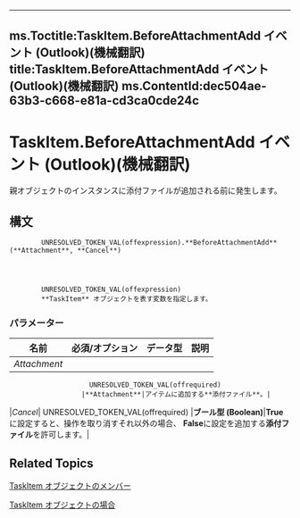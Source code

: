 

---
ms.Toctitle:TaskItem.BeforeAttachmentAdd イベント (Outlook)(機械翻訳)
title:TaskItem.BeforeAttachmentAdd イベント (Outlook)(機械翻訳)
ms.ContentId:dec504ae-63b3-c668-e81a-cd3ca0cde24c
---
# TaskItem.BeforeAttachmentAdd イベント (Outlook)(機械翻訳)




親オブジェクトのインスタンスに添付ファイルが追加される前に発生します。

## 構文

            UNRESOLVED_TOKEN_VAL(offexpression).**BeforeAttachmentAdd**(**Attachment**, **Cancel**)




            UNRESOLVED_TOKEN_VAL(offexpression)
            **TaskItem** オブジェクトを表す変数を指定します。

### パラメーター

|**名前**|**必須/オプション**|**データ型**|**説明**|
|---|---|---|---|
|*Attachment*|
                        UNRESOLVED_TOKEN_VAL(offrequired)
                      |**Attachment**|アイテムに追加する**添付ファイル**。|
|*Cancel*|
                        UNRESOLVED_TOKEN_VAL(offrequired)
                      |**ブール型 (Boolean)**|**True**に設定すると、操作を取り消すそれ以外の場合、 **False**に設定を追加する**添付ファイル**を許可します。|





## Related Topics

[TaskItem オブジェクトのメンバー](97234a76-2fc5-bbe4-2e14-25ae18694fc9.md)

[TaskItem オブジェクトの場合](5df8cfa5-5460-a5a1-a130-ba5bca1a0091.md)




